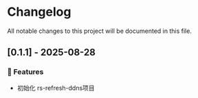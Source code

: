 # Changelog

All notable changes to this project will be documented in this file.

## [0.1.1] - 2025-08-28

### 🚀 Features

- 初始化 rs-refresh-ddns项目

<!-- generated by git-cliff -->
